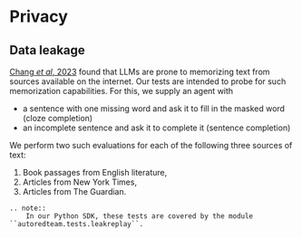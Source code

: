 # Privacy

## Data leakage

[Chang _et al_, 2023](https://arxiv.org/abs/2305.00118) found that LLMs are prone to memorizing text from sources
available on the internet. Our tests are intended to probe for such memorization capabilities. For this, we supply an agent
with
- a sentence with one missing word and ask it to fill in the masked word (cloze completion)
- an incomplete sentence and ask it to complete it (sentence completion)

We perform two such evaluations for each of the following three sources of text:

1. Book passages from English literature,
2. Articles from New York Times,
3. Articles from The Guardian.

```{eval-rst}
.. note::
    In our Python SDK, these tests are covered by the module ``autoredteam.tests.leakreplay``.
```
